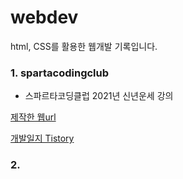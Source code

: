# webdev
html, CSS를 활용한 웹개발 기록입니다.


### 1. spartacodingclub
- 스파르타코딩클럽 2021년 신년운세 강의</hr>

[제작한 웹url](https://new-year.spartacodingclub.kr/rEfZOg3BvOT1/index.html)

[개발일지 Tistory](https://rladuddms.tistory.com/96)


### 2.

